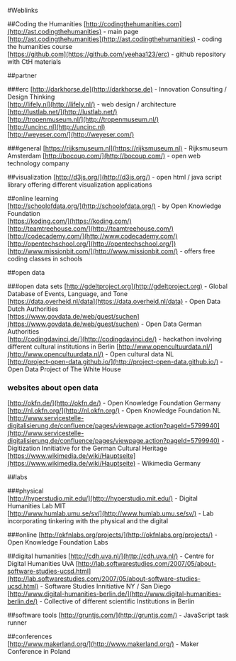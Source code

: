 #Weblinks

##Coding the Humanities
[http://codingthehumanities.com](http://ast.codingthehumanities) - main page  
[http://ast.codingthehumanities](http://ast.codingthehumanities) - coding the humanities course  
[https://github.com](https://github.com/yeehaa123/erc) - github repository with CtH materials  

##partner  

###erc
[http://darkhorse.de](http://darkhorse.de) - Innovation Consulting / Design Thinking  
[http://lifely.nl](http://lifely.nl/) - web design / architecture  
[http://lustlab.net/](http://lustlab.net/)  
[http://tropenmuseum.nl/](http://tropenmuseum.nl/)  
[http://uncinc.nl](http://uncinc.nl)  
[http://weyeser.com/](http://weyeser.com/)  

###general
[https://rijksmuseum.nl](https://rijksmuseum.nl) - Rijksmuseum Amsterdam 
[http://bocoup.com/](http://bocoup.com/) - open web technology company 

##visualization 
[http://d3js.org/](http://d3js.org/) - open html / java script library offering different visualization applications 

##online learning  
[http://schoolofdata.org/](http://schoolofdata.org/) - by Open Knowledge Foundation  
[https://koding.com/](https://koding.com/)   
[http://teamtreehouse.com/](http://teamtreehouse.com/)
[http://codecademy.com/](http://www.codecademy.com/)
[http://opentechschool.org/](http://opentechschool.org/])
[http://www.missionbit.com/](http://www.missionbit.com/) - offers free coding classes in schools

##open data

###open data sets 
[http://gdeltproject.org](http://gdeltproject.org) - Global Database of Events, Language, and Tone  
[https://data.overheid.nl/data](https://data.overheid.nl/data) - Open Data Dutch Authorities  
[https://www.govdata.de/web/guest/suchen](https://www.govdata.de/web/guest/suchen) - Open Data German Authorities  
[http://codingdavinci.de/](http://codingdavinci.de/) - hackathon involving different cultural institutions in Berlin 
[http://www.opencultuurdata.nl/](http://www.opencultuurdata.nl/) - Open cultural data NL  
[http://project-open-data.github.io/](http://project-open-data.github.io/) - Open Data Project of The White House  

### websites about open data  
[http://okfn.de/](http://okfn.de/) - Open Knowledge Foundation Germany  
[http://nl.okfn.org/](http://nl.okfn.org/) - Open Knowledge Foundation NL  
[http://www.servicestelle-digitalisierung.de/confluence/pages/viewpage.action?pageId=5799940](http://www.servicestelle-digitalisierung.de/confluence/pages/viewpage.action?pageId=5799940) - Digitization Innitiative for the German Cultural Heritage  
[https://www.wikimedia.de/wiki/Hauptseite](https://www.wikimedia.de/wiki/Hauptseite) - Wikimedia Germany  

##labs

###physical  
[http://hyperstudio.mit.edu/](http://hyperstudio.mit.edu/) - Digital Humanities Lab MIT  
[http://www.humlab.umu.se/sv/](http://www.humlab.umu.se/sv/) - Lab incorporating tinkering with the physical and the digital

###online
[http://okfnlabs.org/projects/](http://okfnlabs.org/projects/) - Open Knowledge Foundation Labs  

##digital humanities 
[http://cdh.uva.nl/](http://cdh.uva.nl/) - Centre for Digital Humanities UvA
[http://lab.softwarestudies.com/2007/05/about-software-studies-ucsd.html](http://lab.softwarestudies.com/2007/05/about-software-studies-ucsd.html) - Software Studies Innitiative NY / San Diego  
[http://www.digital-humanities-berlin.de/](http://www.digital-humanities-berlin.de/) - Collective of different scientific Institutions in Berlin  

##software tools
[http://gruntjs.com/](http://gruntjs.com/) - JavaScript task runner


##conferences  
[http://www.makerland.org/](http://www.makerland.org/) - Maker Conference in Poland   


